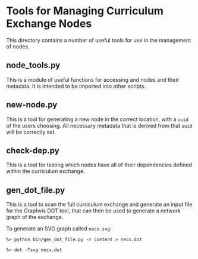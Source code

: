 # Tools for Managing Curriculum Exchange Nodes

This directory contains a number of useful tools for use in the management of
nodes.

## node_tools.py

This is a module of useful functions for accessing and nodes and their
metadata.  It is intended to be imported into other scripts.

## new-node.py

This is a tool for generating a new node in the correct location, with a
`uuid` of the users choosing.  All necessary metadata that is derived from
that `uuid` will be correctly set.

## check-dep.py

This is a tool for testing which nodes have all of their dependencies defined
within the curriculum exchange.

## gen_dot_file.py

This is a tool to scan the full curriculum exchange and generate an input file
for the Graphvis DOT tool, that can then be used to generate a network graph
of the exchange.

To generate an SVG graph called `necx.svg`:

```
%> python bin/gen_dot_file.py -r content > necx.dot

%> dot -Tsvg necx.dot
```

